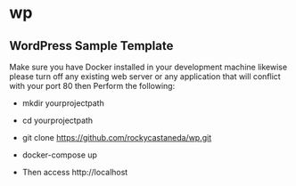 # wp
## WordPress Sample Template

Make sure you have Docker installed in your 
development machine likewise please turn off 
any existing web server or any application 
that will conflict with your port 80 then
Perform the following:

  * mkdir yourprojectpath
  * cd yourprojectpath
  * git clone https://github.com/rockycastaneda/wp.git
  * docker-compose up

  * Then access http://localhost

